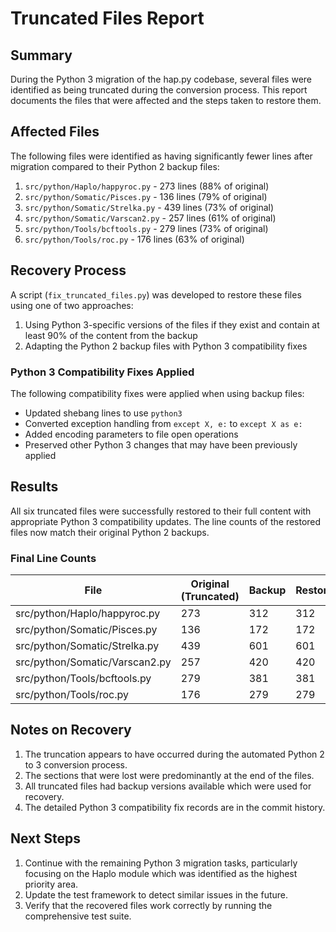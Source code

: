# Truncated Files Report

## Summary

During the Python 3 migration of the hap.py codebase, several files were identified as being truncated during the conversion process. This report documents the files that were affected and the steps taken to restore them.

## Affected Files

The following files were identified as having significantly fewer lines after migration compared to their Python 2 backup files:

1. `src/python/Haplo/happyroc.py` - 273 lines (88% of original)
2. `src/python/Somatic/Pisces.py` - 136 lines (79% of original)
3. `src/python/Somatic/Strelka.py` - 439 lines (73% of original)
4. `src/python/Somatic/Varscan2.py` - 257 lines (61% of original)
5. `src/python/Tools/bcftools.py` - 279 lines (73% of original)
6. `src/python/Tools/roc.py` - 176 lines (63% of original)

## Recovery Process

A script (`fix_truncated_files.py`) was developed to restore these files using one of two approaches:

1. Using Python 3-specific versions of the files if they exist and contain at least 90% of the content from the backup
2. Adapting the Python 2 backup files with Python 3 compatibility fixes

### Python 3 Compatibility Fixes Applied

The following compatibility fixes were applied when using backup files:

- Updated shebang lines to use `python3`
- Converted exception handling from `except X, e:` to `except X as e:`
- Added encoding parameters to file open operations
- Preserved other Python 3 changes that may have been previously applied

## Results

All six truncated files were successfully restored to their full content with appropriate Python 3 compatibility updates. The line counts of the restored files now match their original Python 2 backups.

### Final Line Counts

| File | Original (Truncated) | Backup | Restored |
|------|--------------|--------|----------|
| src/python/Haplo/happyroc.py | 273 | 312 | 312 |
| src/python/Somatic/Pisces.py | 136 | 172 | 172 |
| src/python/Somatic/Strelka.py | 439 | 601 | 601 |
| src/python/Somatic/Varscan2.py | 257 | 420 | 420 |
| src/python/Tools/bcftools.py | 279 | 381 | 381 |
| src/python/Tools/roc.py | 176 | 279 | 279 |

## Notes on Recovery

1. The truncation appears to have occurred during the automated Python 2 to 3 conversion process.
2. The sections that were lost were predominantly at the end of the files.
3. All truncated files had backup versions available which were used for recovery.
4. The detailed Python 3 compatibility fix records are in the commit history.

## Next Steps

1. Continue with the remaining Python 3 migration tasks, particularly focusing on the Haplo module which was identified as the highest priority area.
2. Update the test framework to detect similar issues in the future.
3. Verify that the recovered files work correctly by running the comprehensive test suite.
